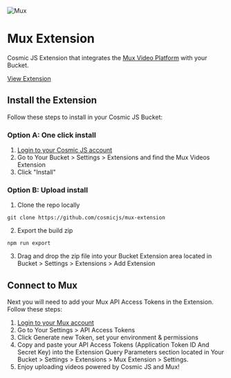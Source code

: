 ![Mux](https://cosmic-s3.imgix.net/bdfa8ed0-12d1-11e9-a0e5-31c069804ed9-mux.jpg?w=1600&h=550&fit=crop&crop=center)
# Mux Extension
Cosmic JS Extension that integrates the [Mux Video Platform](https://mux.com) with your Bucket.

[View Extension](https://cosmicjs.com/extensions/mux-videos)

## Install the Extension
Follow these steps to install in your Cosmic JS Bucket:
### Option A: One click install
1. [Login to your Cosmic JS account](https://cosmicjs.com)
2. Go to Your Bucket > Settings > Extensions and find the Mux Videos Extension
3. Click "Install"
### Option B: Upload install
1. Clone the repo locally
```
git clone https://github.com/cosmicjs/mux-extension
```
2. Export the build zip
```
npm run export
```
3. Drag and drop the zip file into your Bucket Extension area located in Bucket > Settings > Extensions > Add Extension
## Connect to Mux
Next you will need to add your Mux API Access Tokens in the Extension.  Follow these steps:
1. [Login to your Mux account](https://mux.com)
2. Go to Your Settings > API Access Tokens
3. Click Generate new Token, set your environment & permissions
4. Copy and paste your API Access Tokens (Application Token ID And Secret Key) into the Extension Query Parameters section located in Your Bucket > Settings > Extensions > Mux Extension > Settings.
5. Enjoy uploading videos powered by Cosmic JS and Mux! 
